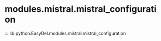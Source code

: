 # modules.mistral.mistral_configuration
::: lib.python.EasyDel.modules.mistral.mistral_configuration
